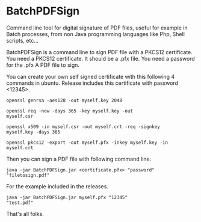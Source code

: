 # BatchPDFSign

Command line tool for digital signature of PDF files, useful for example in Batch processes, from non Java programming languages like Php, Shell scripts, etc...
 
BatchPDFSign is a command line to sign PDF file with a PKCS12 certificate.
You need a PKCS12 certificate. It should be a <filename>.pfx file.
You need a password for the .pfx
A PDF file to sign.

You can create your own self signed certificate with this following 4 commands in ubuntu. Release includes this certificate with password <12345>.

<code>openssl genrsa -aes128 -out myself.key 2048</code>

<code>openssl req -new -days 365 -key myself.key -out myself.csr</code>

<code>openssl x509 -in myself.csr -out myself.crt -req -signkey myself.key -days 365</code>

<code>openssl pkcs12 -export -out myself.pfx -inkey myself.key -in myself.crt</code>

Then you can sign a PDF file with following command line.

<code>java -jar BatchPDFSign.jar <certificate.pfx> "password" "filetosign.pdf"</code>

For the example included in the releases.

<code>java -jar BatchPDFSign.jar myself.pfx "12345" "test.pdf"</code>

That's all folks.
